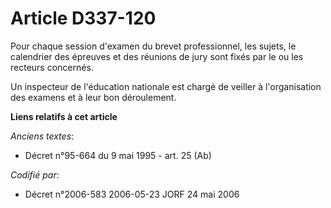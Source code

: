 # Article D337-120

Pour chaque session d'examen du brevet professionnel, les sujets, le calendrier des épreuves et des réunions de jury sont
fixés par le ou les recteurs concernés.

Un inspecteur de l'éducation nationale est chargé de veiller à l'organisation des examens et à leur bon déroulement.

**Liens relatifs à cet article**

_Anciens textes_:

  - Décret n°95-664 du 9 mai 1995 - art. 25 (Ab)

_Codifié par_:

  - Décret n°2006-583 2006-05-23 JORF 24 mai 2006
